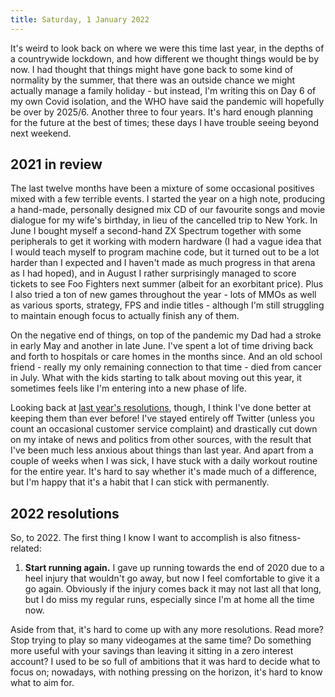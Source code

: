 ```yaml
---
title: Saturday, 1 January 2022
---
```

It's weird to look back on where we were this time last year, in the depths of a countrywide lockdown, and how different we thought things would be by now. I had thought that things might have gone back to some kind of normality by the summer, that there was an outside chance we might actually manage a family holiday - but instead, I'm writing this on Day 6 of my own Covid isolation, and the WHO have said the pandemic will hopefully be over by 2025/6. Another three to four years. It's hard enough planning for the future at the best of times; these days I have trouble seeing beyond next weekend.

## 2021 in review

The last twelve months have been a mixture of some occasional positives mixed with a few terrible events. I started the year on a high note, producing a hand-made, personally designed mix CD of our favourite songs and movie dialogue for my wife's birthday, in lieu of the cancelled trip to New York. In June I bought myself a second-hand ZX Spectrum together with some peripherals to get it working with modern hardware (I had a vague idea that I would teach myself to program machine code, but it turned out to be a lot harder than I expected and I haven't made as much progress in that arena as I had hoped), and in August I rather surprisingly managed to score tickets to see Foo Fighters next summer (albeit for an exorbitant price). Plus I also tried a ton of new games throughout the year - lots of MMOs as well as various sports, strategy, FPS and indie titles - although I'm still struggling to maintain enough focus to actually finish any of them.

On the negative end of things, on top of the pandemic my Dad had a stroke in early May and another in late June. I've spent a lot of time driving back and forth to hospitals or care homes in the months since. And an old school friend - really my only remaining connection to that time - died from cancer in July. What with the kids starting to talk about moving out this year, it sometimes feels like I'm entering into a new phase of life.

Looking back at [last year's resolutions](/2021-01-01), though, I think I've done better at keeping them than ever before! I've stayed entirely off Twitter (unless you count an occasional customer service complaint) and drastically cut down on my intake of news and politics from other sources, with the result that I've been much less anxious about things than last year. And apart from a couple of weeks when I was sick, I have stuck with a daily workout routine for the entire year. It's hard to say whether it's made much of a difference, but I'm happy that it's a habit that I can stick with permanently.

## 2022 resolutions

So, to 2022. The first thing I know I want to accomplish is also fitness-related:

1. **Start running again.** I gave up running towards the end of 2020 due to a heel injury that wouldn't go away, but now I feel comfortable to give it a go again. Obviously if the injury comes back it may not last all that long, but I do miss my regular runs, especially since I'm at home all the time now.

Aside from that, it's hard to come up with any more resolutions. Read more? Stop trying to play so many videogames at the same time? Do something more useful with your savings than leaving it sitting in a zero interest account? I used to be so full of ambitions that it was hard to decide what to focus on; nowadays, with nothing pressing on the horizon, it's hard to know what to aim for.
